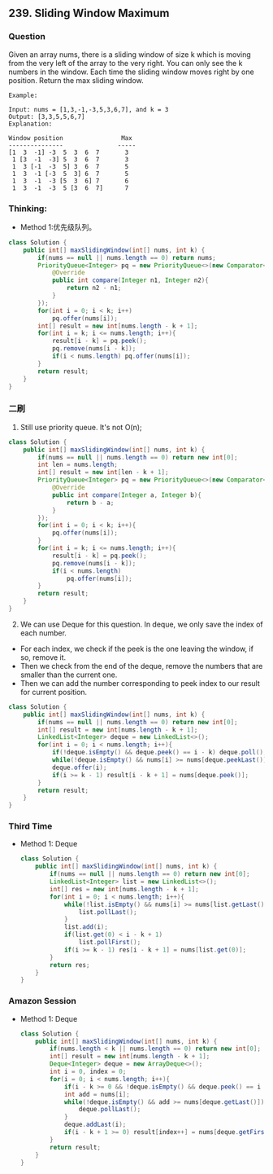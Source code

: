 ## 239. Sliding Window Maximum

### Question
Given an array nums, there is a sliding window of size k which is moving from the very left of the array to the very right. You can only see the k numbers in the window. Each time the sliding window moves right by one position. Return the max sliding window.

```
Example:

Input: nums = [1,3,-1,-3,5,3,6,7], and k = 3
Output: [3,3,5,5,6,7]
Explanation:

Window position                Max
---------------               -----
[1  3  -1] -3  5  3  6  7       3
 1 [3  -1  -3] 5  3  6  7       3
 1  3 [-1  -3  5] 3  6  7       5
 1  3  -1 [-3  5  3] 6  7       5
 1  3  -1  -3 [5  3  6] 7       6
 1  3  -1  -3  5 [3  6  7]      7
```

### Thinking:
* Method 1:优先级队列。
```Java
class Solution {
    public int[] maxSlidingWindow(int[] nums, int k) {
        if(nums == null || nums.length == 0) return nums;
        PriorityQueue<Integer> pq = new PriorityQueue<>(new Comparator<Integer>(){
            @Override
            public int compare(Integer n1, Integer n2){
                return n2 - n1;
            }
        });
        for(int i = 0; i < k; i++)
            pq.offer(nums[i]);
        int[] result = new int[nums.length - k + 1];
        for(int i = k; i <= nums.length; i++){
            result[i - k] = pq.peek();
            pq.remove(nums[i - k]);
            if(i < nums.length) pq.offer(nums[i]);
        }
        return result;
    }
}
```

### 二刷
1. Still use priority queue. It's not O(n);
```Java
class Solution {
    public int[] maxSlidingWindow(int[] nums, int k) {
        if(nums == null || nums.length == 0) return new int[0];
        int len = nums.length;
        int[] result = new int[len - k + 1];
        PriorityQueue<Integer> pq = new PriorityQueue<>(new Comparator<Integer>(){
            @Override
            public int compare(Integer a, Integer b){
                return b - a;
            }
        });
        for(int i = 0; i < k; i++){
            pq.offer(nums[i]);
        }
        for(int i = k; i <= nums.length; i++){
            result[i - k] = pq.peek();
            pq.remove(nums[i - k]);
            if(i < nums.length)
                pq.offer(nums[i]);
        }
        return result;
    }
}
```

2. We can use Deque for this question. In deque, we only save the index of each number.
  * For each index, we check if the peek is the one leaving the window, if so, remove it.
  * Then we check from the end of the deque, remove the numbers that are smaller than the current one.
  * Then we can add the number corresponding to peek index to our result for current position.
```Java
class Solution {
    public int[] maxSlidingWindow(int[] nums, int k) {
        if(nums == null || nums.length == 0) return new int[0];
        int[] result = new int[nums.length - k + 1];
        LinkedList<Integer> deque = new LinkedList<>();
        for(int i = 0; i < nums.length; i++){
            if(!deque.isEmpty() && deque.peek() == i - k) deque.poll();
            while(!deque.isEmpty() && nums[i] >= nums[deque.peekLast()]) deque.pollLast();
            deque.offer(i);
            if(i >= k - 1) result[i - k + 1] = nums[deque.peek()];
        }
        return result;
    }
}
```

### Third Time
* Method 1: Deque
  ```Java
  class Solution {
      public int[] maxSlidingWindow(int[] nums, int k) {
          if(nums == null || nums.length == 0) return new int[0];
          LinkedList<Integer> list = new LinkedList<>();
          int[] res = new int[nums.length - k + 1];
          for(int i = 0; i < nums.length; i++){
              while(!list.isEmpty() && nums[i] >= nums[list.getLast()]){
                  list.pollLast();
              }
              list.add(i);
              if(list.get(0) < i - k + 1)
                  list.pollFirst();
              if(i >= k - 1) res[i - k + 1] = nums[list.get(0)];
          }
          return res;
      }
  }
  ```

### Amazon Session
* Method 1: Deque
	```Java
	class Solution {
		public int[] maxSlidingWindow(int[] nums, int k) {
			if(nums.length < k || nums.length == 0) return new int[0];
			int[] result = new int[nums.length - k + 1];
			Deque<Integer> deque = new ArrayDeque<>();
			int i = 0, index = 0;
			for(i = 0; i < nums.length; i++){
				if(i - k >= 0 && !deque.isEmpty() && deque.peek() == i - k) deque.pollFirst();
				int add = nums[i];
				while(!deque.isEmpty() && add >= nums[deque.getLast()]){
					deque.pollLast();
				}
				deque.addLast(i);
				if(i - k + 1 >= 0) result[index++] = nums[deque.getFirst()];
			}
			return result;
		}
	}
	```